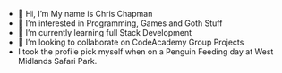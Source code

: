 - 👋 Hi, I’m My name is Chris Chapman
- 👀 I’m interested in Programming, Games and Goth Stuff
- 🌱 I’m currently learning full Stack Development
- 💞️ I’m looking to collaborate on CodeAcademy Group Projects
- I took the profile pick myself when on a Penguin Feeding day at West Midlands Safari Park.

<!---
masteroffluff/masteroffluff is a ✨ special ✨ repository because its `README.md` (this file) appears on your GitHub profile.
You can click the Preview link to take a look at your changes.
--->
